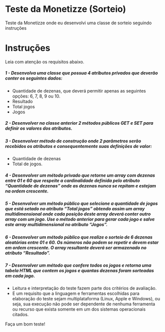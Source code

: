 # Teste da Monetizze (Sorteio)
Teste da Monetizze onde eu desenvolvi uma classe de sorteio seguindo instruções

# Instruções
Leia com atenção os requisitos abaixo.

##### 1 - Desenvolva uma classe que possua 4 atributos privados que deverão conter os seguintes dados:
- Quantidade de dezenas, que deverá permitir apenas as seguintes opções: 6, 7, 8, 9 ou 10.
- Resultado
- Total jogos
- Jogos

##### 2 - Desenvolver na classe anterior 2 métodos públicos GET e SET para definir os valores dos atributos.

##### 3 - Desenvolver método de construção onde 2 parâmetros serão recebidos os atributos e consequentemente suas definições de valor:
- Quantidade de dezenas
- Total de jogos.

##### 4 - Desenvolver um método privado que retorne um array com dezenas entre 01 e 60 que respeite a cardinalidade definida pelo atributo “Quantidade de dezenas” onde as dezenas nunca se repitam e estejam na ordem crescente.

##### 5 - Desenvolver um método público que selecione a quantidade de jogos que está setado no atributo “Total jogos” obtendo assim um array multidimensional onde cada posição deste array deverá conter outro array com um jogo. Use o método anterior para gerar cada jogo e salve este array multidimensional no atributo “Jogos”.

##### 6 - Desenvolver um método público que realize o sorteio de 6 dezenas aleatórias entre 01 e 60. Os números não podem se repetir e devem estar em ordem crescente. O array resultante deverá ser armazenado no atributo “Resultado”.

##### 7 - Desenvolver um método que confere todos os jogos e retorna uma tabela HTML que contem os jogos e quantas dezenas foram sorteadas em cada jogo.
- Leitura e interpretação do teste fazem parte dos critérios de avaliação.
- E um requisito que a linguagem e ferramentas escolhidas para elaboração do teste sejam multiplataforma (Linux, Apple e Windows), ou seja, sua execução não pode ser dependente de nenhuma ferramenta ou recurso que exista somente em um dos sistemas operacionais citados.

Faça um bom teste!